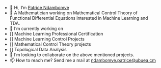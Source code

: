 - 👋 Hi, I’m [Patrice Ndambomve]( https://www.researchgate.net/profile/Patrice-Ndambomve)
- 👀 A Mathematician working on Mathematical Control Theory of Functional Differential Equations interested in Machine Learning and TDA.
- 🌱 I’m currently working on
- [] Machine Learning Professional Certification
- [] Machine Learning Control Projects
- [] Mathematical Control Theory projects
- [] Topological Data Analysis
- 💞️ I’m looking to collaborate on the above mentioned projects.
- 📫 How to reach me? Send me a mail at ndambomve.patrice@ubuea.cm 

<!---
P-Ndambomve/P-Ndambomve is a ✨ special ✨ repository because its `README.md` (this file) appears on your GitHub profile.
You can click the Preview link to take a look at your changes.
--->
